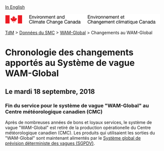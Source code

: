 [In English](changelog_wam-global_en.md)

![ECCC logo](../../img_eccc-logo.png)

[TdM](../../readme_fr.md) > [Données du SMC](../readme_fr.md) > [WAM-Global](readme_wam-global_fr.md) > Changements au WAM-Global

# Chronologie des changements apportés au Système de vague WAM-Global

## Le mardi 18 septembre, 2018

### Fin du service pour le système de vague "WAM-Global" au Centre météorologique canadien (CMC)

Après de nombreuses années de bons et loyaux services, le système de vague "WAM-Global" est retiré de la production opérationelle du Centre météorologique canadien (CMC). Les produits qui utilisaient les sorties du "WAM-Global" sont maintenant alimentés par le [Système global de prévision déterministe des vagues (SGPDV)](/../nwp_gdwps/readme_gdwps_fr.md).